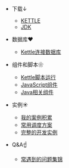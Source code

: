 * 下载↓
  * [KETTLE](http://www.baidu.com)
  * [JDK](http://www.baidu.com)

* 数据库❤
  * [Kettle连接数据库](Kettle连接数据库/README.md)
  
* 组件和脚本❀
  * [Kettle脚本运行](Kettle脚本运行/README.md)
  * [JavaScript组件](JavaScript组件/README.md)
  * [Java相关组件](Java相关组件/README.md)

* 实例☀
  * [我的案例积累](我的案例积累/README.md)
  * [常用调度方案](常用调度方案/README.md)
  * [完整的开发实例](完整的开发实例/README.md)
  
* Q&A☝
  * [常遇到的问题集锦](常遇到的问题集锦/README.md)